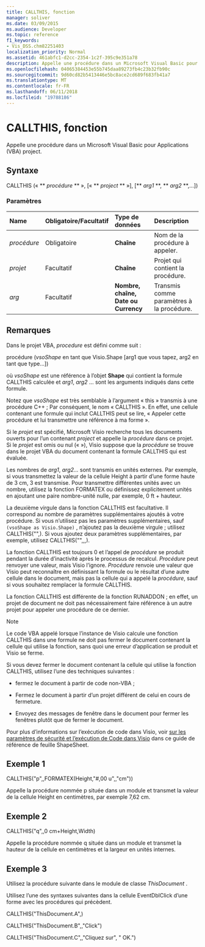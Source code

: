 ```yaml
---
title: CALLTHIS, fonction
manager: soliver
ms.date: 03/09/2015
ms.audience: Developer
ms.topic: reference
f1_keywords:
- Vis_DSS.chm82251403
localization_priority: Normal
ms.assetid: 461abfc1-d2cc-2354-1c2f-395c9e351a78
description: Appelle une procédure dans un Microsoft Visual Basic pour Applications (VBA) project.
ms.openlocfilehash: 04065384453e55b745daa89273fb4c23b32fb90c
ms.sourcegitcommit: 9d60cd82b5413446e5bc8ace2cd689f683fb41a7
ms.translationtype: MT
ms.contentlocale: fr-FR
ms.lasthandoff: 06/11/2018
ms.locfileid: "19788186"
---
```

# <a name="callthis-function"></a>CALLTHIS, fonction

Appelle une procédure dans un Microsoft Visual Basic pour Applications (VBA) project.
  
## <a name="syntax"></a>Syntaxe

CALLTHIS (« ** *procédure* ** », [« ** *project* ** »], [** *arg1* **, ** *arg2* **,...]) 
  
### <a name="parameters"></a>Paramètres

|**Name**|**Obligatoire/Facultatif**|**Type de données**|**Description**|
|:-----|:-----|:-----|:-----|
| _procédure_ <br/> |Obligatoire  <br/> |**Chaîne** <br/> | Nom de la procédure à appeler.  <br/> |
| _projet_ <br/> |Facultatif  <br/> |**Chaîne** <br/> |Projet qui contient la procédure.  <br/> |
| _arg_ <br/> |Facultatif  <br/> |**Nombre, chaîne, Date ou Currency** <br/> |Transmis comme paramètres à la procédure.  <br/> |
   
## <a name="remarks"></a>Remarques

Dans le projet VBA, *procedure* est défini comme suit : 
  
procédure (*vsoShape* en tant que Visio.Shape [arg1 que vous tapez, arg2 en tant que type...]) 
  
où *vsoShape* est une référence à l’objet **Shape** qui contient la formule CALLTHIS calculée et _arg1_, *arg2* ... sont les arguments indiqués dans cette formule. 
  
Notez que *vsoShape* est très semblable à l’argument « this » transmis à une procédure C++ ; Par conséquent, le nom « CALLTHIS ». En effet, une cellule contenant une formule qui inclut CALLTHIS peut se lire, « Appeler cette procédure et lui transmettre une référence à ma forme ». 
  
Si le _projet_ est spécifié, Microsoft Visio recherche tous les documents ouverts pour l’un contenant _project_ et appelle la _procédure_ dans ce projet. Si le _projet_ est omis ou nul (« »), Visio suppose que la _procédure_ se trouve dans le projet VBA du document contenant la formule CALLTHIS qui est évaluée. 
  
Les nombres de _arg1_, _arg2..._ sont transmis en unités externes. Par exemple, si vous transmettez la valeur de la cellule Height à partir d’une forme haute de 3 cm, 3 est transmise. Pour transmettre différentes unités avec un nombre, utilisez la fonction FORMATEX ou définissez explicitement unités en ajoutant une paire nombre-unité nulle, par exemple, 0 ft + hauteur. 
  
La deuxième virgule dans la fonction CALLTHIS est facultative. Il correspond au nombre de paramètres supplémentaires ajoutés à votre procédure. Si vous n’utilisez pas les paramètres supplémentaires, sauf `(vsoShape as Visio.Shape)` , n’ajoutez pas la deuxième virgule ; utilisez CALLTHIS("",). Si vous ajoutez deux paramètres supplémentaires, par exemple, utilisez CALLTHIS("",,,). 
  
La fonction CALLTHIS est toujours 0 et l’appel de _procédure_ se produit pendant la durée d’inactivité après le processus de recalcul.  _Procédure_ peut renvoyer une valeur, mais Visio l’ignore.  _Procédure_ renvoie une valeur que Visio peut reconnaître en définissant la formule ou le résultat d’une autre cellule dans le document, mais pas la cellule qui a appelé la _procédure_, sauf si vous souhaitez remplacer la formule CALLTHIS.
  
La fonction CALLTHIS est différente de la fonction RUNADDON ; en effet, un projet de document ne doit pas nécessairement faire référence à un autre projet pour appeler une procédure de ce dernier. 
  
> [!NOTE]
>  Le code VBA appelé lorsque l’instance de Visio calcule une fonction CALLTHIS dans une formule ne doit pas fermer le document contenant la cellule qui utilise la fonction, sans quoi une erreur d’application se produit et Visio se ferme. 
  
Si vous devez fermer le document contenant la cellule qui utilise la fonction CALLTHIS, utilisez l’une des techniques suivantes : 
  
- fermez le document à partir de code non-VBA ;
    
- Fermez le document à partir d’un projet différent de celui en cours de fermeture.
    
- Envoyez des messages de fenêtre dans le document pour fermer les fenêtres plutôt que de fermer le document.
    
Pour plus d’informations sur l’exécution de code dans Visio, voir [sur les paramètres de sécurité et l’exécution de Code dans Visio](about-security-settings-and-running-code-in-visio-shapesheet.md) dans ce guide de référence de feuille ShapeSheet. 
  
## <a name="example-1"></a>Exemple 1

CALLTHIS("p",,FORMATEX(Height,"#,00 u",,"cm"))
  
Appelle la procédure nommée p située dans un module et transmet la valeur de la cellule Height en centimètres, par exemple 7,62 cm.
  
## <a name="example-2"></a>Exemple 2

CALLTHIS("q",,0 cm+Height,Width)
  
Appelle la procédure nommée q située dans un module et transmet la hauteur de la cellule en centimètres et la largeur en unités internes.
  
## <a name="example-3"></a>Exemple 3

Utilisez la procédure suivante dans le module de classe *ThisDocument* . 
  
Utilisez l’une des syntaxes suivantes dans la cellule EventDblClick d’une forme avec les procédures qui précèdent.
  
CALLTHIS("ThisDocument.A",)
  
CALLTHIS("ThisDocument.B",,"Click")
  
CALLTHIS("ThisDocument.C",,"Cliquez sur", " OK.")
  

